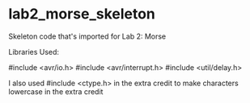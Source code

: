 # lab2_morse_skeleton
Skeleton code that's imported for Lab 2: Morse

Libraries Used:

#include <avr/io.h>
#include <avr/interrupt.h>
#include <util/delay.h>

I also used #include <ctype.h> in the extra credit to make characters lowercase in the extra credit